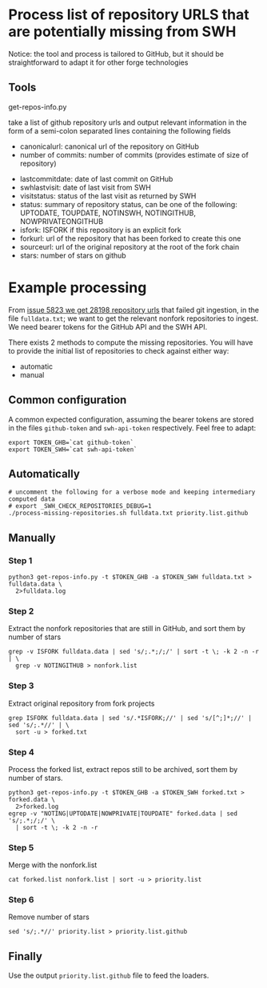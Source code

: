 Process list of repository URLS that are potentially missing from SWH
=====================================================================

Notice: the tool and process is tailored to GitHub, but it should be straightforward
        to adapt it for other forge technologies

Tools
-----

get-repos-info.py


take a list of github repository urls and output relevant information in the form of a semi-colon separated lines containing the following fields
 * canonicalurl: canonical url of the repository on GitHub
 * number of commits: number of commits (provides estimate of size of repository)
 - lastcommitdate: date of last commit on GitHub
 - swhlastvisit: date of last visit from SWH
 - visitstatus: status of the last visit as returned by SWH
 - status: summary of repository status, can be one of the following: UPTODATE, TOUPDATE, NOTINSWH, NOTINGITHUB, NOWPRIVATEONGITHUB
 - isfork: ISFORK if this repository is an explicit fork
 - forkurl: url of the repository that has been forked to create this one
 - sourceurl: url of the original repository at the root of the fork chain
 - stars: number of stars on github

Example processing
==================

From [issue 5823 we get 28198 repository
urls](https://gitlab.softwareheritage.org/swh/infra/sysadm-environment/-/issues/4400#note_9259)
that failed git ingestion, in the file `fulldata.txt`; we want to get the relevant
nonfork repositories to ingest. We need bearer tokens for the GitHub API and the SWH
API.

There exists 2 methods to compute the missing repositories. You will have to provide the
initial list of repositories to check against either way:
- automatic
- manual

## Common configuration

A common expected configuration, assuming the bearer tokens are stored in the files
`github-token` and `swh-api-token` respectively. Feel free to adapt:

```
export TOKEN_GHB=`cat github-token`
export TOKEN_SWH=`cat swh-api-token`
```

## Automatically

```
# uncomment the following for a verbose mode and keeping intermediary computed data
# export _SWH_CHECK_REPOSITORIES_DEBUG=1
./process-missing-repositories.sh fulldata.txt priority.list.github
```

## Manually

### Step 1

```
python3 get-repos-info.py -t $TOKEN_GHB -a $TOKEN_SWH fulldata.txt > fulldata.data \
  2>fulldata.log
```

### Step 2

Extract the nonfork repositories that are still in GitHub, and sort them by number of stars

```
grep -v ISFORK fulldata.data | sed 's/;.*;/;/' | sort -t \; -k 2 -n -r | \
  grep -v NOTINGITHUB > nonfork.list
```

### Step 3

Extract original repository from fork projects

```
grep ISFORK fulldata.data | sed 's/.*ISFORK;//' | sed 's/[^;]*;//' | sed 's/;.*//' | \
  sort -u > forked.txt
```

### Step 4

Process the forked list, extract repos still to be archived, sort them by number of
stars.

```
python3 get-repos-info.py -t $TOKEN_GHB -a $TOKEN_SWH forked.txt > forked.data \
  2>forked.log
egrep -v "NOTING|UPTODATE|NOWPRIVATE|TOUPDATE" forked.data | sed 's/;.*;/;/' \
  | sort -t \; -k 2 -n -r
```

### Step 5

Merge with the nonfork.list

```
cat forked.list nonfork.list | sort -u > priority.list
```

### Step 6

Remove number of stars

```
sed 's/;.*//' priority.list > priority.list.github
```

## Finally

Use the output `priority.list.github` file to feed the loaders.
